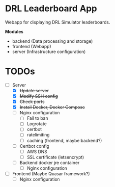 # DRL Leaderboard App
Webapp for displaying DRL Simulator leaderboards.

**Modules**
* backend (Data processing and storage)
* frontend (Webapp)
* server (Infrastructure configuration)

# TODOs
* [ ] Server
  * [x] ~~Update server~~
  * [x] ~~Modify SSH config~~
  * [x] ~~Check ports~~
  * [x] ~~Install Docker, Docker Compose~~
  * [ ] Nginx configuration
    * [ ] Fail to ban
    * [ ] Logrotate
    * [ ] certbot
    * [ ] ratelimiting
    * [ ] caching (frontend, maybe backend?)
  * [ ] Certbot config
    * [ ] AWS DNS
    * [ ] SSL certificate (letsencrypt)
  * [ ] Backend docker jre container
    * [ ] Nginx configuration 
* [ ] Frontend (Maybe Quasar framework?)
  * [ ] Nginx configuration
